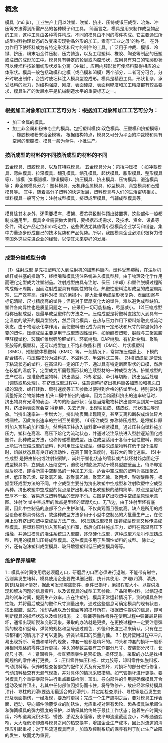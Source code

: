 ## 概念
模具（mú jù），工业生产上用以注塑、吹塑、挤出、压铸或锻压成型、冶炼、冲压等方法得到所需产品的各种模子和工具。 简而言之，模具是用来制作成型物品的工具，这种工具由各种零件构成，不同的模具由不同的零件构成。它主要通过所成型材料物理状态的改变来实现物品外形的加工。素有“工业之母”的称号。
在外力作用下使坯料成为有特定形状和尺寸的制件的工具。广泛用于冲裁、模锻、冷镦、挤压、粉末冶金件压制、压力铸造，以及工程塑料、橡胶、陶瓷等制品的压塑或注塑的成形加工中。模具具有特定的轮廓或内腔形状，应用具有刃口的轮廓形状可以使坯料按轮廓线形状发生分离（冲裁）。应用内腔形状可使坯料获得相应的立体形状。模具一般包括动模和定模（或凸模和凹模）两个部分，二者可分可合。分开时取出制件，合拢时使坯料注入模具型腔成形。模具是精密工具，形状复杂，承受坯料的胀力，对结构强度、刚度、表面硬度、表面粗糙度和加工精度都有较高要求，模具生产的发展水平是机械制造水平的重要标志之一。


------------


### 根据加工对象和加工工艺可分为：根据加工对象和加工工艺可分为：
- 加工金属的模具。
- 加工非金属和粉末冶金的模具。包括塑料模(如双色模具、压塑模和挤塑模等) 、橡胶模和粉末冶金模等。 根据结构特点，模具又可分为平面的冲裁模和具有空间的型腔模。模具一般为单件，小批生产。

### 按所成型的材料的不同按所成型的材料的不同
五金模具、塑胶模具、以及其特殊模具。
五金模具分为：包括冲压模 （ 如冲裁模具、弯曲模具、拉深模具、翻孔模具、缩孔模具、起伏模具、胀形模具、整形模具等）、锻模（如模锻模、镦锻模等）、挤压模具、挤出模具、压铸模具、锻造模具等；
非金属模具分为：塑料模具、无机非金属模具、砂型模具、真空模具和石蜡模具等。
其中，随着高分子塑料的快速发展，塑料模具与人们的生活密切相关。塑料模具一般可分为：注射成型模具，挤塑成型模具，气辅成型模具等。

------------



模具除其本身外，还需要模座、模架、模芯导致制件顶出装置等，这些部件一般都制成通用型。 模具企业需要做大做精，要根据市场需求，及技术、资金、设备等条件，确定产品定位和市场定位，这些做法尤其值得小型模具企业学习和借鉴，集中力量逐步形成自己的技术优势和产品优势。所以，我国模具企业必须积极努力借鉴国外这些先进企业的经验，以便其未来更好的发展。


------------






### 成型分类成型分类
（1）注射成型
是先把塑料加入到注射机的加热料筒内，塑料受热熔融，在注射机螺杆或柱塞的推动下，经喷嘴和模具浇注系统进入模具型腔，由于物理及化学作用而硬化定型成为注塑制品。注射成型由具有注射、保压（冷却）和塑件脱模过程所构成循环周期，因而注射成型具有周期性的特点。热塑性塑料注射成型的成型周期短、生产效率高，熔料对模 具的磨损小，能大批量地成型形状复杂、表面图案与标记清晰、尺寸精度高的塑件；但是对于壁厚变化大的塑件，难以避免成型缺陷。塑件各向异性也是质量问题之 一，应采用一切可能措施，尽量减小。
(2)压缩成型
俗称压制成型，是最早成型塑件的方法之一。压缩成型是将塑料直接加入到具有一定温度的敞开的模具型腔内，然后闭合模具，在热与压力作用下塑料熔融变成流动状态。由于物理及化学作用，而使塑料硬化成为具有一定形状和尺寸的常温保持不变的塑件。压缩成型主要是用于成型热固性塑料，如酚醛模塑粉、脲醛与三聚氰胺甲醛模塑粉、玻璃纤维增强酚醛塑料、环氧树脂、DAP树脂、有机硅树脂、聚酰亚胺等的模塑料，还可以成型加工不饱和聚酯料团（DMC）、片状模塑料（SMC）、预制整体模塑料（BMC）等。一般情况下，常常按压缩膜上、下模的配合结构，将压缩模分为溢料式、不溢料式、半溢料式三类。
(3)挤塑成型
是使处于粘流状态的塑料，在高温和一定的压力下，通过具有特定断面形状的口模，然后在较低的温度下，定型成为所需截面形状的连续型材的一种成型方法。挤塑成型的生产过程，是准备成型物料、挤出造型、冷却定型、牵引与切断、挤出品后处理（调质或热处理）。在挤塑成型过程中，注意调整好挤出机料筒各加热段和机头口模的温度、螺杆转数、牵引速度等工艺参数以便得到合格的挤塑型材。特别要注意调整好聚合物熔体由 机头口模中挤出的速率。因为当熔融料挤出的速率较低时，挤出物具有光滑的表面、均匀的断面形状；但是当熔融物料挤出速率达到某一限度时，挤出物表面就会变 得粗糙、失去光泽，出现鲨鱼皮、桔皮纹、形状扭曲等现象。当挤出速率进一步增大时，挤出物表面出现畸变，甚至支离和断裂成熔体碎片或圆柱。因此挤出速率的控制至关重要。
(4)压注成型
亦称铸压成型。是将塑料原料加入预热的加料室内，然后把压柱放入加料室中锁紧模具，通过压柱向塑料施加压力，塑料在高温、高压下熔化为流动状态，并通过浇注系统进入型腔逐渐固化成塑件。此种成型方法，也称传递模塑成型。压注成型适用于各低于固性塑料，原则上能进行压缩成型的塑料，也可用压注法成型。但要求成型物料在低于固化温度时，熔融状态具有良好的流动性，在高于固化温度时，有较大的固化速率。
(5)中空成型
是把由挤出或注射制得的、尚处于塑化状态的管状或片状坯材趋势固定于成型模具中，立刻通入压缩空气，迫使坯材膨胀并贴于模具型腔壁面上，待冷却定型后脱模，即得所需中空制品的一种加工方法。适合中空成型的塑料为高压聚乙烯、低压聚乙烯、硬聚氯乙烯、软聚氯乙烯、聚苯乙烯、聚丙烯、聚碳酸酯等。根据型坯成型方法的不同，中空成型主要分为挤出吹塑中空成型和注射吹塑中空成型两种。挤出吹塑中空成型的优点是挤出机与挤出吹塑模的结构简单，缺点是型坯的壁厚不一致，容易造成塑料制品的壁厚不匀。右图是挤出吹塑中空成型原理示意图。注射吹 塑中空成型的优点是型坯的壁厚均匀、无飞边，由于注射型坯有底面，因此中空制品的底部不会产生拼和缝，不仅美观而且强度高。缺点是所用的成型设备和模具价格贵，故这种成型方法多用于小型中空制品的大批量生产上，在使用上没有挤出吹塑中空成型方法广泛。
(6)压铸成型模具
压铸成型模具又称传递成型模具。将塑料原料加入预热的加料室，然后向压柱施加压力，塑料在高温高压下熔融，并通过模具的浇注系统进入型腔，逐渐硬化成型，这种成型方法叫作压铸成型，所用的模具叫压铸成型模具。这种模具多用于热固性塑料的成型。
除此之外，还有泡沫塑料成型模具、玻纤增强塑料低压成型模具等等。




### 维护保养编辑
1：模具长时间使用后必须磨刃口，研磨后刃口面必须进行退磁，不能带有磁性，否则易发生堵料。模具使用企业要做详细记载、统计其使用、护理(润滑、清洗、防锈)及损坏情况，据此可发现哪些部件、组件已损坏，磨损程度大小，以提供发现和解决问题的信息资料，以及该模具的成型工艺参数、产品所用材料，以缩短模具的试车时间，提高生产效率。应在注塑机、模具正常运转情况下，测试模具各种性能，并将最后成型的塑件尺寸测量出来，通过这些信息可确定模具的现有状态，找出型腔、型芯、冷却系统以及分型面等的损坏所在，根据塑件提供的信息，即可判断模具的损坏状态以及维修措施。
2：弹簧等弹性零件在使用过程中弹簧最易损坏，通常出现断裂和变形现象。采取的办法就是更换，在更换过程中一定要注意弹簧的规格和型号，弹簧的规格和型号通过颜色、外径和长度三项来确认，只有在三项都相同的情况下才可以更换。弹簧以进口的质量为佳。
3：模具使用过程中冲头易出现折断、弯曲和啃坏的现象，冲套一般都是啃坏的。冲头和冲套的损坏一般都用相同规格的零件进行更换。冲头的参数主要有工作部分尺寸、安装部分尺寸、长度尺寸等。
4：紧固零件，检查紧固零件是否松动、损坏现象，采取的办法是找相同规格的零件进行更换。
5：压料零件如压料板、优力胶等，卸料零件如脱料板、气动顶料等。保养时检查各部位的配件关系及有无损坏，对损坏的部分进行修复，气动顶料检查有无漏气现象，并对具体的情况采取措施。如气管损坏进行更换。要对模具几个重要零部件进行重点跟踪检测：顶出、导向部件的作用是确保模具开合运动及塑件顶出，若其中任何部位因损伤而卡住，将导致停产，故应经常保持模具顶针、导柱的润滑(要选用最适合的润滑剂)，并定期检查顶针、导柱等是否发生变形及表面损伤，一经发现，要及时更换；完成一个生产周期之后，要对模具工作表面、运动、导向部件涂覆专业的防锈油，尤应重视对带有齿轮、齿条模具轴承部位和弹簧模具的弹力强度的保护，以确保其始终处于最佳工作状态；随着生产时间持续，冷却道易沉积水垢、锈蚀、淤泥及水藻等，使冷却流道截面变小，冷却通道变窄，大大降低冷却液与模具之间的热交换率，增加企业生产成本，因此对流道的清理应引起重视；对于热流道模具而言，加热及控制系统的保养有利于防止生产故障的发生，故而尤为重要。
